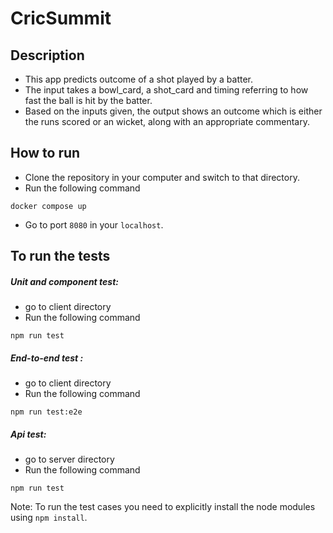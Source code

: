 # CricSummit

## Description

- This app predicts outcome of a shot played by a batter.
- The input takes a bowl_card, a shot_card and timing referring to how fast the ball is hit by the batter.
- Based on the inputs given, the output shows an outcome which is either the runs scored or an wicket, along with an appropriate commentary.

## How to run

- Clone the repository in your computer and switch to that directory.
- Run the following command

```
docker compose up
```

- Go to port `8080` in your `localhost`.

## To run the tests

##### Unit and component test:

- go to client directory
- Run the following command

```
npm run test
```

##### End-to-end test :

- go to client directory
- Run the following command

```
npm run test:e2e
```

##### Api test:

- go to server directory
- Run the following command

```
npm run test
```

Note: To run the test cases you need to explicitly install the node modules using `npm install`.
